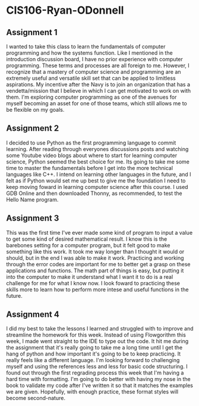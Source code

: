 # CIS106-Ryan-ODonnell

## Assignment 1

I wanted to take this class to learn the fundamentals of computer programming and how the systems function. Like I mentioned in the introduction discussion board, I have no prior experience with computer programming. These terms and processes are all foreign to me. However, I recognize that a mastery of computer science and programming are an extremely useful and versatile skill set that can be applied to limitless aspirations. My incentive after the Navy is to join an organization that has a vendetta/mission that I believe in which I can get motivated to work on with them. I'm exploring computer programming as one of the avenues for myself becoming an asset for one of those teams, which still allows me to be flexible on my goals. 

## Assignment 2

I decided to use Python as the first programming language to commit learning. After reading through everyones discussions posts and watching some Youtube video blogs about where to start for learning computer science, Python seemed the best choice for me. Its going to take me some time to master the fundamentals before I get into the more technical languages like C++. I intend on learning other languages in the future, and I felt as if Python would set me up best to give me the foundation I need to keep moving foward in learning computer science after this course. I used GDB Online and then downloaded Thonny, as recommended, to test the Hello Name program. 

## Assignment 3

This was the first time I've ever made some kind of program to input a value to get some kind of desired mathematical result. I know this is the barebones setting for a computer program, but it felt good to make something like this work. It took me way longer than I thought it would or should, but in the end I was able to make it work. Practicing and working through the error codes are important for me to better get a grasp on these applications and functions. The math part of things is easy, but putting it into the computer to make it understand what I want it to do is a real challenge for me for what I know now. I look foward to practicing these skills more to learn how to perform more intese and useful functions in the future. 

## Assignment 4

I did my best to take the lessons I learned and struggled with to improve and streamline the homework for this week. Instead of using Flowgorithm this week, I made went straight to the IDE to type out the code. It hit me during the assignment that it's really going to take me a long time until I get the hang of python and how important it's going to be to keep practicing. It really feels like a different language. I'm looking forward to challenging myself and using the references less and less for basic code structuring. I found out through the first regrading process this week that I'm having a hard time with formatting. I'm going to do better with having my nose in the book to validate my code after I've written it so that it matches the examples we are given. Hopefully, with enough practice, these format styles will become second-nature.
